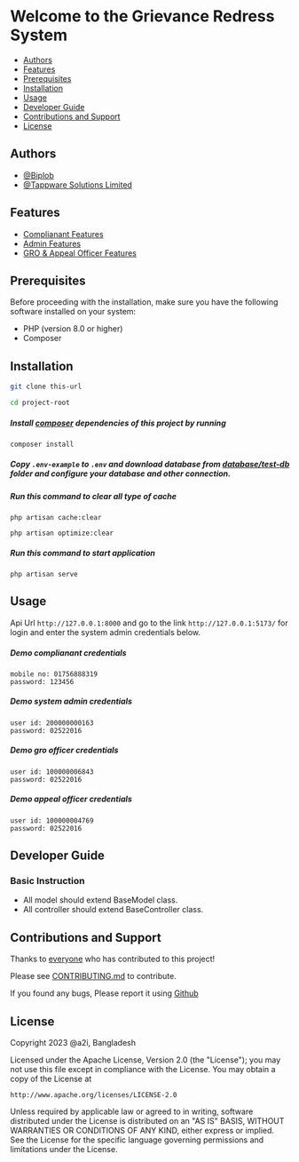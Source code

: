 # Welcome to the Grievance Redress System

- [Authors](#authors)
- [Features](#features)
- [Prerequisites](#prerequisites)
- [Installation](#installation)
- [Usage](#usage)
- [Developer Guide](#developer-guide)
- [Contributions and Support](#contributions-and-support)
- [License](#license)

## Authors

- [@Biplob](https://www.linkedin.com/in/ekramul-kabir-biplob/)
- [@Tappware Solutions Limited](https://tappware.com/)

## Features

- [Complianant Features](https://github.com/GRS-DPG/GRS-Documentations/blob/master/md/3.1%20GRS-Complianant-Manual/3.1%20GRS-Complianant-Manual.md)
- [Admin Features](https://github.com/GRS-DPG/GRS-Documentations/blob/master/md/3.2%20GRS%20Admin%20Manual/3.2%20GRS%20Admin%20Manual.md)
- [GRO & Appeal Officer Features](https://github.com/GRS-DPG/GRS-Documentations/blob/master/md/3.3%20GRS%20GRO%20_%20Appeal%20Officer%20Manual/3.3%20GRS%20GRO%20_%20Appeal%20Officer%20Manual.md)

  
## Prerequisites

Before proceeding with the installation, make sure you have the following software installed on your system:

- PHP (version 8.0 or higher)
- Composer


## Installation

```sh
git clone this-url
```

```sh
cd project-root
```

##### Install [composer](https://getcomposer.org/) dependencies of this project by running

```sh
composer install
```

##### Copy `.env-example` to `.env` and download database from [database/test-db](https://github.com/GRS-DPG/GRS-API/tree/master/database/test-db) folder and configure your database and other connection.


##### Run this command to clear all type of cache

```shell
php artisan cache:clear
```

```shell
php artisan optimize:clear
```


##### Run this command to start application

```shell
php artisan serve
```


## Usage

Api Url `http://127.0.0.1:8000` and go to the link `http://127.0.0.1:5173/` for login and enter the system admin credentials below.

##### Demo complianant credentials

```shell
mobile no: 01756888319
password: 123456
```

##### Demo system admin credentials

```shell
user id: 200000000163
password: 02522016
```

##### Demo gro officer credentials

```shell
user id: 100000006843
password: 02522016
```

##### Demo appeal officer credentials

```shell
user id: 100000004769
password: 02522016
```



## Developer Guide

### Basic Instruction

- All model should extend BaseModel class.
- All controller should extend BaseController class.


## Contributions and Support

Thanks to [everyone](https://github.com/GRS-DPG/GRS-WEB/graphs/contributors)
who has contributed to this project!

Please see [CONTRIBUTING.md](CONTRIBUTING.md) to contribute.

If you found any bugs, Please report it using [Github](https://github.com/GRS-DPG/GRS-WEB/issues)

## License

Copyright 2023 @a2i, Bangladesh

Licensed under the Apache License, Version 2.0 (the "License");
you may not use this file except in compliance with the License.
You may obtain a copy of the License at

    http://www.apache.org/licenses/LICENSE-2.0

Unless required by applicable law or agreed to in writing, software
distributed under the License is distributed on an "AS IS" BASIS,
WITHOUT WARRANTIES OR CONDITIONS OF ANY KIND, either express or implied.
See the License for the specific language governing permissions and
limitations under the License.
